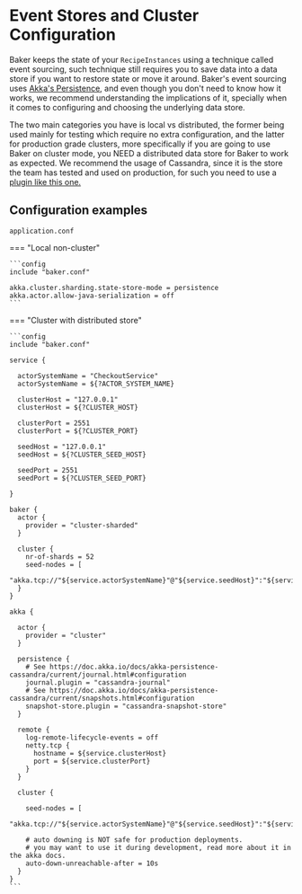 # Event Stores and Cluster Configuration

Baker keeps the state of your `RecipeInstances` using a technique called event sourcing, such technique still requires
you to save data into a data store if you want to restore state or move it around. Baker's event sourcing uses 
[Akka's Persistence](https://doc.akka.io/docs/akka/current/persistence.html), and even though you don't need to know how
it works, we recommend understanding the implications of it, specially when it comes to configuring and choosing the underlying 
data store. 

The two main categories you have is local vs distributed, the former being used mainly for testing which require no extra 
configuration, and the latter for production grade clusters, more specifically if you are going to use Baker on cluster 
mode, you NEED a distributed data store for Baker to work as expected. We recommend the usage of Cassandra, since it is 
the store the team has tested and used on production, for such you need to use a 
[plugin like this one.](https://doc.akka.io/docs/akka-persistence-cassandra/current/index.html)

## Configuration examples

`application.conf`

=== "Local non-cluster"

    ```config 
    include "baker.conf"

    akka.cluster.sharding.state-store-mode = persistence
    akka.actor.allow-java-serialization = off
    ```
    
=== "Cluster with distributed store"

    ```config 
    include "baker.conf"

    service {

      actorSystemName = "CheckoutService"
      actorSystemName = ${?ACTOR_SYSTEM_NAME}

      clusterHost = "127.0.0.1"
      clusterHost = ${?CLUSTER_HOST}

      clusterPort = 2551
      clusterPort = ${?CLUSTER_PORT}

      seedHost = "127.0.0.1"
      seedHost = ${?CLUSTER_SEED_HOST}

      seedPort = 2551
      seedPort = ${?CLUSTER_SEED_PORT}

    }

    baker {
      actor {
        provider = "cluster-sharded"
      }

      cluster {
        nr-of-shards = 52
        seed-nodes = [
          "akka.tcp://"${service.actorSystemName}"@"${service.seedHost}":"${service.seedPort}]
      }
    }

    akka {

      actor {
        provider = "cluster"
      }

      persistence {
        # See https://doc.akka.io/docs/akka-persistence-cassandra/current/journal.html#configuration
        journal.plugin = "cassandra-journal"
        # See https://doc.akka.io/docs/akka-persistence-cassandra/current/snapshots.html#configuration
        snapshot-store.plugin = "cassandra-snapshot-store"
      }

      remote {
        log-remote-lifecycle-events = off
        netty.tcp {
          hostname = ${service.clusterHost}
          port = ${service.clusterPort}
        }
      }

      cluster {

        seed-nodes = [
          "akka.tcp://"${service.actorSystemName}"@"${service.seedHost}":"${service.seedPort}]

        # auto downing is NOT safe for production deployments.
        # you may want to use it during development, read more about it in the akka docs.
        auto-down-unreachable-after = 10s
      }
    }
    ```
